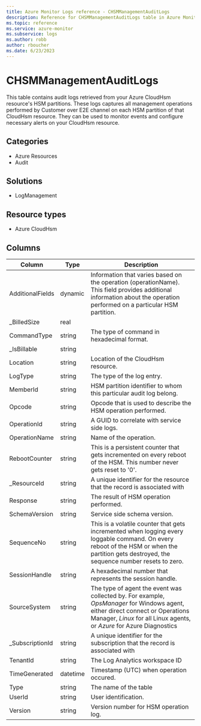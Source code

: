 ```yaml
---
title: Azure Monitor Logs reference - CHSMManagementAuditLogs
description: Reference for CHSMManagementAuditLogs table in Azure Monitor Logs.
ms.topic: reference
ms.service: azure-monitor
ms.subservice: logs
ms.author: robb
author: rboucher
ms.date: 6/23/2023
---
```


# CHSMManagementAuditLogs

 This table contains audit logs retrieved from your Azure CloudHsm resource's HSM partitions. These logs captures all management operations performed by Customer over E2E channel on each HSM partition of that CloudHsm resource. They can be used to monitor events and configure necessary alerts on your CloudHsm resource.

## Categories

- Azure Resources
- Audit
## Solutions

- LogManagement
## Resource types

- Azure CloudHsm




## Columns

| Column | Type | Description |
| --- | --- | --- |
| AdditionalFields | dynamic | Information that varies based on the operation (operationName). This field provides additional information about the operation performed on a particular HSM partition. |
| _BilledSize | real |  |
| CommandType | string | The type of command in hexadecimal format. |
| _IsBillable | string |  |
| Location | string | Location of the CloudHsm resource. |
| LogType | string | The type of the log entry. |
| MemberId | string | HSM partition identifier to whom this particular audit log belong. |
| Opcode | string | Opcode that is used to describe the HSM operation performed. |
| OperationId | string | A GUID to correlate with service side logs. |
| OperationName | string | Name of the operation. |
| RebootCounter | string | This is a persistent counter that gets incremented on every reboot of the HSM. This number never gets reset to '0'. |
| _ResourceId | string | A unique identifier for the resource that the record is associated with |
| Response | string | The result of HSM operation performed. |
| SchemaVersion | string | Service side schema version. |
| SequenceNo | string | This is a volatile counter that gets incremented when logging every loggable command. On every reboot of the HSM or when the partition gets destroyed, the sequence number resets to zero. |
| SessionHandle | string | A hexadecimal number that represents the session handle. |
| SourceSystem | string | The type of agent the event was collected by. For example, *OpsManager* for Windows agent, either direct connect or Operations Manager, *Linux* for all Linux agents, or *Azure* for Azure Diagnostics |
| _SubscriptionId | string | A unique identifier for the subscription that the record is associated with |
| TenantId | string | The Log Analytics workspace ID |
| TimeGenerated | datetime | Timestamp (UTC) when operation occured. |
| Type | string | The name of the table |
| UserId | string | User identification. |
| Version | string | Version number for HSM operation log. |
